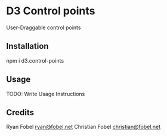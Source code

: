 # D3 Control points

User-Draggable control points

## Installation

npm i d3.control-points

## Usage

TODO: Write Usage Instructions

## Credits

Ryan Fobel ryan@fobel.net
Christian Fobel christian@fobel.net
